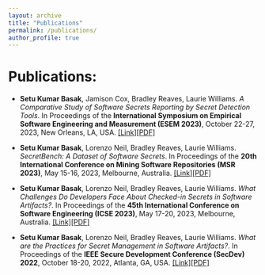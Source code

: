```yaml
---
layout: archive
title: "Publications"
permalink: /publications/
author_profile: true
---
```


# Publications:
- **Setu Kumar Basak**, Jamison Cox, Bradley Reaves, Laurie Williams. *A Comparative Study of Software Secrets Reporting by Secret Detection Tools*. In Proceedings of the **International Symposium on Empirical Software Engineering and Measurement (ESEM 2023)**, October 22-27, 2023, New Orleans, LA, USA. [\[Link\]](https://doi.org/10.48550/arXiv.2307.00714)[\[PDF\]](https://arxiv.org/pdf/2307.00714.pdf) 

- **Setu Kumar Basak**, Lorenzo Neil, Bradley Reaves, Laurie Williams. *SecretBench: A Dataset of Software Secrets*. In Proceedings of the **20th International Conference on Mining Software Repositories (MSR 2023)**, May 15-16, 2023, Melbourne, Australia. [\[Link\]](https://ieeexplore.ieee.org/document/10174157)[\[PDF\]](https://arxiv.org/pdf/2303.06729.pdf)

- **Setu Kumar Basak**, Lorenzo Neil, Bradley Reaves, Laurie Williams. *What Challenges Do Developers Face About Checked-in Secrets in Software Artifacts?*. In Proceedings of the **45th International Conference on Software Engineering (ICSE 2023)**, May 17-20, 2023, Melbourne, Australia. [\[Link\]](https://dl.acm.org/doi/abs/10.1109/ICSE48619.2023.00141)[\[PDF\]](https://arxiv.org/pdf/2301.12377.pdf)

- **Setu Kumar Basak**, Lorenzo Neil, Bradley Reaves, Laurie Williams. *What are the Practices for Secret Management in Software Artifacts?*. In Proceedings of the **IEEE Secure Development Conference (SecDev) 2022**, October 18-20, 2022, Atlanta, GA, USA. [\[Link\]](https://ieeexplore.ieee.org/abstract/document/9973029)[\[PDF\]](https://arxiv.org/pdf/2208.11280.pdf)
